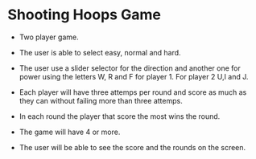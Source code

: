 # Shooting Hoops Game

- Two player game.

- The user is able to select easy, normal and hard.

- The user use a slider selector for the direction and another one for power using the letters W, R and F 
 for  player 1. For player 2 U,I and J.

- Each player will have three attemps per round and score as much as they can without failing more than three attemps.

- In each round the player that score the most wins the round.

- The game will have 4 or more.

- The user will be able to see the score and the rounds on the screen.
